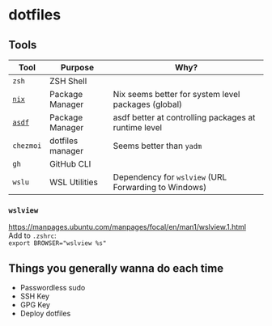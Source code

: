 # dotfiles

## Tools

| Tool                              | Purpose                       | Why?                                                  |
|-----------------------------------|-------------------------------|-------------------------------------------------------|
| `zsh`                             | ZSH Shell                     |                                                       |
| [`nix`](https://nixos.org/)       | Package Manager               | Nix seems better for system level packages (global)   |
| [`asdf`](https://asdf-vm.com/)    | Package Manager               | asdf better at controlling packages at runtime level  |
| `chezmoi`                         | dotfiles manager              | Seems better than `yadm`                              |
| `gh`                              | GitHub CLI                    |                                                       |
| `wslu`                            | WSL Utilities                 | Dependency for `wslview` (URL Forwarding to Windows)  |



### `wslview`
https://manpages.ubuntu.com/manpages/focal/en/man1/wslview.1.html  
Add to `.zshrc`:  
    `export BROWSER="wslview %s"`  





## Things you generally wanna do each time
* Passwordless sudo
* SSH Key
* GPG Key
* Deploy dotfiles
